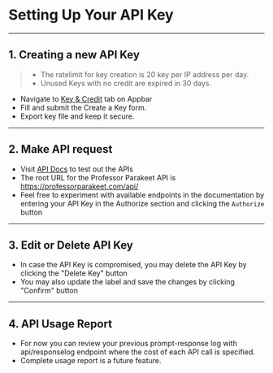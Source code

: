 Setting Up Your API Key
=======================

---

## 1. Creating a new API Key

> - The ratelimit for key creation is 20 key per IP address per day.
> - Unused Keys with no credit are expired in 30 days. 

- Navigate to [Key & Credit](/frontend/key-management) tab on Appbar
- Fill and submit the Create a Key form. 
- Export key file and keep it secure.

--- 

## 2. Make API request

- Visit [API Docs](/frontend/api/docs) to test out the APIs
- The root URL for the Professor Parakeet API is https://professorparakeet.com/api/
- Feel free to experiment with available endpoints in the documentation by entering your API Key in the Authorize section and clicking the ```Authorize``` button

---

## 3. Edit or Delete API Key

- In case the API Key is compromised, you may delete the API Key by clicking the "Delete Key" button
- You may also update the label and save the changes by clicking "Confirm" button

---

## 4. API Usage Report

- For now you can review your previous prompt-response log with api/responselog endpoint where the cost of each API call is specified.
- Complete usage report is a future feature.
